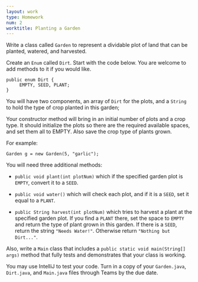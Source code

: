 ```yaml
---
layout: work
type: Homework
num: 2
worktitle: Planting a Garden
---
```


Write a class called `Garden` to represent a dividable plot of land that can be
planted, watered, and harvested.

Create an `Enum` called `Dirt`. Start with the code below. You
are welcome to add methods to it if you would like.

    public enum Dirt {
         EMPTY, SEED, PLANT;
    }

You will have two components, an array of `Dirt` for the plots, and a `String` to hold the type of crop planted in this garden;

Your constructor method will bring in an initial number of plots and a crop type.
It should initialize the plots so there are the required available spaces, and set them all to EMPTY. Also save the crop type of plants grown.

For example:

    Garden g = new Garden(5, "garlic");

You will need three additional methods:

* `public void plant(int plotNum)` which if the specified garden plot is `EMPTY`, convert it to a `SEED`.

* `public void water()` which will check each plot, and if it is a `SEED`, set it equal to a `PLANT`.

* `public String harvest(int plotNum)` which tries to harvest a plant at the specified garden plot. If you find a `PLANT` there,
set the space to `EMPTY` and return the type of plant grown in this garden.
If there is a `SEED`,
return the string `"Needs Water!"`. Otherwise return `"Nothing but Dirt..."`.

Also, write a `Main` class that includes a `public static void main(String[] args)` method that fully tests and demonstrates that your class is working.

You may use IntelliJ to test your code. Turn in a copy of your
`Garden.java`, `Dirt.java`, and `Main.java` files through Teams by the due date.
